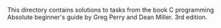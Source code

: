 This directory contains solutions to tasks from the book C programming Absolute beginner's guide by Greg Perry and Dean Miller. 3rd edition.
